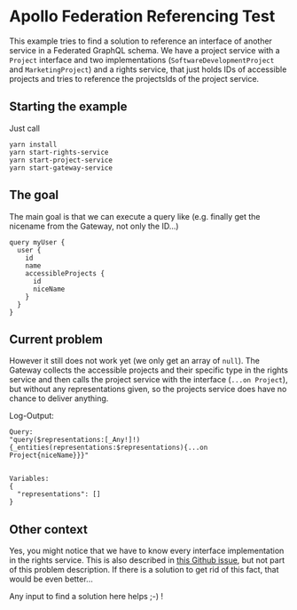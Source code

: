 # Apollo Federation Referencing Test

This example tries to find a solution to reference an interface of another service in a Federated GraphQL schema.
We have a project service with a `Project` interface and two implementations (`SoftwareDevelopmentProject` and `MarketingProject`) and a rights service, that just holds IDs of accessible projects and tries to reference the projectsIds of the project service.

## Starting the example

Just call

```
yarn install
yarn start-rights-service
yarn start-project-service
yarn start-gateway-service
```

## The goal

The main goal is that we can execute a query like (e.g. finally get the nicename from the Gateway, not only the ID...)

```
query myUser {
  user {
    id
    name
    accessibleProjects {
      id
      niceName
    }
  }
}
```

## Current problem

However it still does not work yet (we only get an array of `null`). The Gateway collects the accessible projects and their specific type in the rights service and then calls the project service with the interface (`...on Project`), but without any representations given, so the projects service does have no chance to deliver anything.

Log-Output:

```
Query:
"query($representations:[_Any!]!){_entities(representations:$representations){...on Project{niceName}}}"


Variables:
{
  "representations": []
}
```

## Other context

Yes, you might notice that we have to know every interface implementation in the rights service. This is also described in [this Github issue](https://github.com/apollographql/apollo-server/issues/2849), but not part of this problem description. If there is a solution to get rid of this fact, that would be even better...

Any input to find a solution here helps ;-) !

